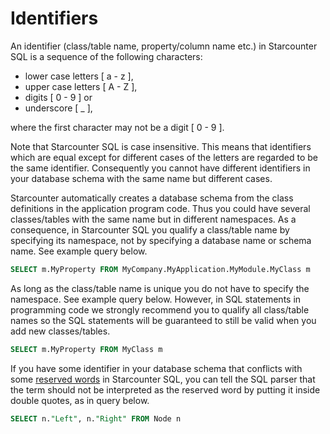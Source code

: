 # Identifiers

An identifier (class/table name, property/column name etc.) in Starcounter SQL is a sequence of the following characters:

- lower case letters [ a - z ],
- upper case letters [ A - Z ],
- digits [ 0 - 9 ] or
- underscore [ _ ],

where the first character may not be a digit [ 0 - 9 ].

Note that Starcounter SQL is case insensitive.  This means that identifiers which are equal except for different cases of the letters are regarded to be the same identifier. Consequently you cannot have different identifiers in your database schema with the same name but different cases.

Starcounter automatically creates a database schema from the class definitions in the application program code. Thus you could have several classes/tables with the same name but in different namespaces. As a consequence, in Starcounter SQL you qualify a class/table name by specifying its namespace, not by specifying a database name or schema name. See example query below.

```sql
SELECT m.MyProperty FROM MyCompany.MyApplication.MyModule.MyClass m
```

As long as the class/table name is unique you do not have to specify the namespace. See example query below. However, in SQL statements in programming code we strongly recommend you to qualify all class/table names so the SQL statements will be guaranteed to still be valid when you add new classes/tables.

```sql
SELECT m.MyProperty FROM MyClass m
```

If you have some identifier in your database schema that conflicts with some 
[reserved words](/guides/sql/reserved-words/) in Starcounter SQL, you can tell the SQL parser that the term should not be interpreted as the reserved word by putting it inside double quotes, as in query below. 

```sql
SELECT n."Left", n."Right" FROM Node n
```

<!--We strongly recommend that when you write SQL statements in program 
code you always use double quotes around your identifiers so your code will be forward 
compatible to future releases of Starcounter.-->